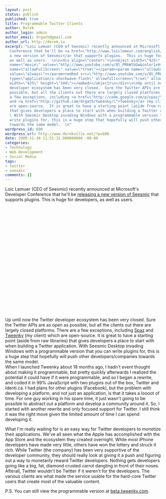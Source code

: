 ```yaml
---
layout: post
status: publish
published: true
title: Programmable Twitter Clients
author: Derek
author_login: admin
author_email: drgath@gmail.com
author_url: http://derek.io
excerpt: "Loic Lemuer (CEO of Seesmic) recently announced at Microsoft's Developer
  Conference that he'll be <a href=\"http://www.loiclemeur.com/english/2009/11/more-on-seesmics-vision-of-programmable-twitter-clients.html\">releasing
  a new version of Seesmic</a> that supports plugins.  This is huge for developers,
  as well as users.  \n\n<div align=\"center\">\n<object width=\"425\" height=\"344\"><param
  name=\"movie\" value=\"http://www.youtube.com/v/Ql_PR6WtbGw&color1=0xb1b1b1&color2=0xcfcfcf&hl=en_US&feature=player_embedded&fs=1\"></param><param
  name=\"allowFullScreen\" value=\"true\"></param><param name=\"allowScriptAccess\"
  value=\"always\"></param><embed src=\"http://www.youtube.com/v/Ql_PR6WtbGw&color1=0xb1b1b1&color2=0xcfcfcf&hl=en_US&feature=player_embedded&fs=1\"
  type=\"application/x-shockwave-flash\" allowfullscreen=\"true\" allowScriptAccess=\"always\"
  width=\"425\" height=\"344\"></embed></object>\n</div>\n\nUp until now the Twitter
  developer ecosystem has been very closed.  Sure the Twitter APIs are as open as
  possible, but all the clients out there are largely closed platforms.  There are
  a few exceptions, including <a href=\"http://code.google.com/p/spaz/\">Spaz</a>
  and <a href=\"http://github.com/drgath/tweenky/\">Tweenky</a> (my client) which
  are open-source.  It is great to have a starting point (aside from raw libraries)
  that gives developers a place to start with when building a Twitter application.
  \ With Seesmic Desktop invading Windows with a programmable version that you can
  write plugins for, this is a huge step that hopefully will push other developers/companies
  towards the same model.  \n"
wordpress_id: 600
wordpress_url: http://www.derekville.net/?p=600
date: 2009-11-30 11:51:31.000000000 -08:00
categories:
- Technology
- Web Development
- Social Media
tags:
- twitter
- seesmic
comments: []
---
```

Loic Lemuer (CEO of Seesmic) recently announced at Microsoft's Developer Conference that he'll be <a href="http://www.loiclemeur.com/english/2009/11/more-on-seesmics-vision-of-programmable-twitter-clients.html">releasing a new version of Seesmic</a> that supports plugins.  This is huge for developers, as well as users.  

<!--more-->

<div align="center">
<object width="425" height="344"><param name="movie" value="http://www.youtube.com/v/Ql_PR6WtbGw&color1=0xb1b1b1&color2=0xcfcfcf&hl=en_US&feature=player_embedded&fs=1"></param><param name="allowFullScreen" value="true"></param><param name="allowScriptAccess" value="always"></param><embed src="http://www.youtube.com/v/Ql_PR6WtbGw&color1=0xb1b1b1&color2=0xcfcfcf&hl=en_US&feature=player_embedded&fs=1" type="application/x-shockwave-flash" allowfullscreen="true" allowScriptAccess="always" width="425" height="344"></embed></object>
</div>

Up until now the Twitter developer ecosystem has been very closed.  Sure the Twitter APIs are as open as possible, but all the clients out there are largely closed platforms.  There are a few exceptions, including <a href="http://code.google.com/p/spaz/">Spaz</a> and <a href="http://github.com/drgath/tweenky/">Tweenky</a> (my client) which are open-source.  It is great to have a starting point (aside from raw libraries) that gives developers a place to start with when building a Twitter application.  With Seesmic Desktop invading Windows with a programmable version that you can write plugins for, this is a huge step that hopefully will push other developers/companies towards the same model.  
<a id="more"></a><a id="more-600"></a>
When I launched Tweenky about 18 months ago, I hadn't event thought about making it programmable, but pretty quickly afterwards I realized the potential it could have if it were programmable, and so I began a rewrite, and coded it in 99% JavaScript with two plugins out of the box, Twitter and Identi.ca.  I had plans for other plugins (Facebook), but the problem with developing a platform, and not just an application, is that it takes a loooot of time.  For one guy working in his spare time, it just wasn't going to be possible to abstract out a platform and develop a community around it.  So, I started with another rewrite and only focused support for Twitter.  I still think it was the right move given the limited amount of time I can spend developing it.

What I'm really waiting for is an easy way for Twitter developers to monetize their applications.  We've all seen what the Apple has accomplished with the App Store and the ecosystem they created overnight.  While most iPhone developers have made very little, others have won the lottery and struck it rich.  While Twitter (the company) has been very supportive of the developer community, they should really look at giving it a push and figuring out a way to monetarily reward Twitter developers.  Nothing gets developers going like a big, fat, diamond crusted carrot dangling in front of their noses.  Afterall, Twitter wouldn't be Twitter if it weren't for the developers.  The various clients are what made the service usable for the hard-core Twitter users that create most of the valuable content.

P.S. You can still view the programmable version at <a href="http://beta.tweenky.com">beta.tweenky.com</a>.
